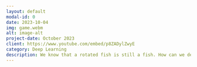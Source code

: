 ```yaml
---
layout: default
modal-id: 0
date: 2023-10-04
img: game.webm
alt: image-alt
project-date: October 2023
client: https://www.youtube.com/embed/p8ZADylZwyE
category: Deep Learning
description: We know that a rotated fish is still a fish. How can we design Neural Network architectures which respect this fact?
---
```

